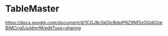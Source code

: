 # TableMaster
https://docs.google.com/document/d/1CGJ8cSkDlcBdstP8Z9Nf5zOGd02grBiMCcg0JuIdmrM/edit?usp=sharing
